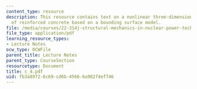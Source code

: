 ```yaml
---
content_type: resource
description: This resource contains text on a nonlinear three-dimensional analysis
  of reinforced concrete based on a bounding surface model.
file: /media/courses/22-314j-structural-mechanics-in-nuclear-power-technology-fall-2006/fb3a89726c69cd6b45666a982f4ef746_c_4.pdf
file_type: application/pdf
learning_resource_types:
- Lecture Notes
ocw_type: OCWFile
parent_title: Lecture Notes
parent_type: CourseSection
resourcetype: Document
title: c_4.pdf
uid: fb3a8972-6c69-cd6b-4566-6a982f4ef746
---
```


